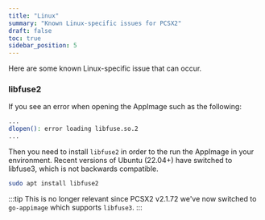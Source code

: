 ```yaml
---
title: "Linux"
summary: "Known Linux-specific issues for PCSX2"
draft: false
toc: true
sidebar_position: 5
---
```


Here are some known Linux-specific issue that can occur.

### libfuse2

If you see an error when opening the AppImage such as the following:

```bash
...
dlopen(): error loading libfuse.so.2
...
```

Then you need to install `libfuse2` in order to the run the AppImage in your environment. Recent versions of Ubuntu (22.04+) have switched to libfuse3, which is not backwards compatible.

```bash
sudo apt install libfuse2
```

:::tip
This is no longer relevant since PCSX2 v2.1.72 we've now switched to `go-appimage` which supports `libfuse3`.
:::
